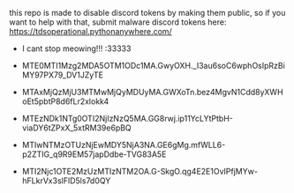 this repo is made to disable discord tokens by making them public, so if you want to help with that, submit malware discord tokens here: https://tdsoperational.pythonanywhere.com/

- I cant stop meowing!!! :33333


- MTE0MTI1Mzg2MDA5OTM1ODc1MA.GwyOXH._I3au6soC6wphOsIpRzBiMY97PX79_DV1JZyTE
- MTAxMjQzMjU3MTMwMjQyMDUyMA.GWXoTn.bez4MgvN1Cdd8yXWHoEt5pbtP8d6fLr2xlokk4
- MTEzNDk1NTg0OTI2NjIzNzQ5MA.GG8rwj.ip11YcLYtPtbH-viaDY6tZPxX_5xtRM39e6pBQ
- MTIwNTMzOTUzNjEwMDY5NjA3NA.GE6gMg.mfWLL6-p2ZTIG_q9R9EM57japDdbe-TVG83A5E
- MTI2Njc1OTE2MzUzMTIzNTM2OA.G-SkgO.qg4E2E1OvIPfjMYw-hFLkrVx3slFID5ls7d0QY